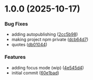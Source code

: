 # 1.0.0 (2025-10-17)


### Bug Fixes

* adding autopublishing ([2cc5b98](https://github.com/igventurelli/in-toolkit/commit/2cc5b982abdcab966369ae177355f0e1a42c7d9d))
* making project npm private ([dcb64d7](https://github.com/igventurelli/in-toolkit/commit/dcb64d755e19747c02ca70d30cfcd9fc9ca888d3))
* quotes ([db01044](https://github.com/igventurelli/in-toolkit/commit/db01044140243a148163df1143fff1bed6feefc5))


### Features

* adding focus mode (wip) ([4e545d4](https://github.com/igventurelli/in-toolkit/commit/4e545d45ab473903a0f5654a8e41279e2615fb77))
* initial commit ([60e1bad](https://github.com/igventurelli/in-toolkit/commit/60e1bad26f279aee576d753c81fffea9e474ba8d))
